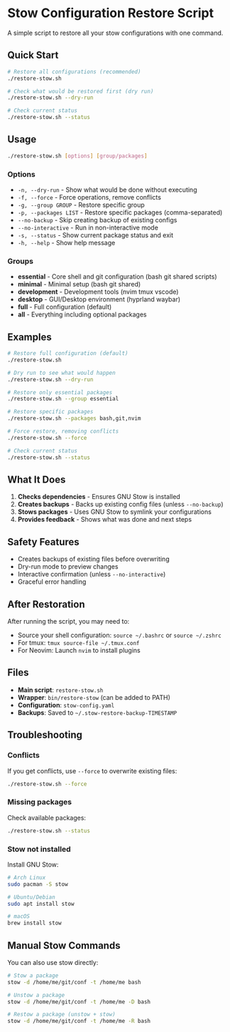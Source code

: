 # Stow Configuration Restore Script

A simple script to restore all your stow configurations with one command.

## Quick Start

```bash
# Restore all configurations (recommended)
./restore-stow.sh

# Check what would be restored first (dry run)
./restore-stow.sh --dry-run

# Check current status
./restore-stow.sh --status
```

## Usage

```bash
./restore-stow.sh [options] [group/packages]
```

### Options

- `-n, --dry-run` - Show what would be done without executing
- `-f, --force` - Force operations, remove conflicts
- `-g, --group GROUP` - Restore specific group
- `-p, --packages LIST` - Restore specific packages (comma-separated)
- `--no-backup` - Skip creating backup of existing configs
- `--no-interactive` - Run in non-interactive mode
- `-s, --status` - Show current package status and exit
- `-h, --help` - Show help message

### Groups

- **essential** - Core shell and git configuration (bash git shared scripts)
- **minimal** - Minimal setup (bash git shared)
- **development** - Development tools (nvim tmux vscode)
- **desktop** - GUI/Desktop environment (hyprland waybar)
- **full** - Full configuration (default)
- **all** - Everything including optional packages

## Examples

```bash
# Restore full configuration (default)
./restore-stow.sh

# Dry run to see what would happen
./restore-stow.sh --dry-run

# Restore only essential packages
./restore-stow.sh --group essential

# Restore specific packages
./restore-stow.sh --packages bash,git,nvim

# Force restore, removing conflicts
./restore-stow.sh --force

# Check current status
./restore-stow.sh --status
```

## What It Does

1. **Checks dependencies** - Ensures GNU Stow is installed
2. **Creates backups** - Backs up existing config files (unless `--no-backup`)
3. **Stows packages** - Uses GNU Stow to symlink your configurations
4. **Provides feedback** - Shows what was done and next steps

## Safety Features

- Creates backups of existing files before overwriting
- Dry-run mode to preview changes
- Interactive confirmation (unless `--no-interactive`)
- Graceful error handling

## After Restoration

After running the script, you may need to:

- Source your shell configuration: `source ~/.bashrc` or `source ~/.zshrc`
- For tmux: `tmux source-file ~/.tmux.conf`
- For Neovim: Launch `nvim` to install plugins

## Files

- **Main script**: `restore-stow.sh`
- **Wrapper**: `bin/restore-stow` (can be added to PATH)
- **Configuration**: `stow-config.yaml`
- **Backups**: Saved to `~/.stow-restore-backup-TIMESTAMP`

## Troubleshooting

### Conflicts

If you get conflicts, use `--force` to overwrite existing files:

```bash
./restore-stow.sh --force
```

### Missing packages

Check available packages:

```bash
./restore-stow.sh --status
```

### Stow not installed

Install GNU Stow:

```bash
# Arch Linux
sudo pacman -S stow

# Ubuntu/Debian  
sudo apt install stow

# macOS
brew install stow
```

## Manual Stow Commands

You can also use stow directly:

```bash
# Stow a package
stow -d /home/me/git/conf -t /home/me bash

# Unstow a package
stow -d /home/me/git/conf -t /home/me -D bash

# Restow a package (unstow + stow)
stow -d /home/me/git/conf -t /home/me -R bash
```